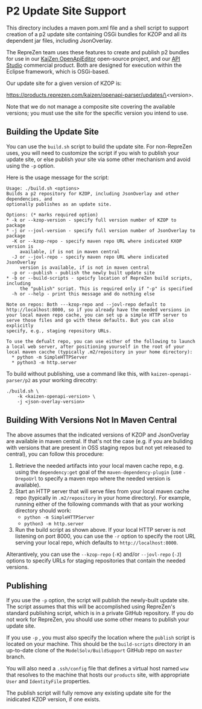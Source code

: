 # P2 Update Site  Support

This directory includes a maven pom.xml file and a shell script to
support creation of a p2 update site containing OSGi bundles for KZOP
and all its dependent jar files, including JsonOverlay.

The RepreZen team uses these features to create and publish p2 bundles
for use in our [KaiZen
OpenApiEditor](https://github.com/RepreZen/KaiZen-OpenAPI-Editor)
open-source project, and our [API Studio](https://www.reprezen.com/)
commercial product. Both are designed for execution within the Eclipse
framework, which is OSGi-based.

Our update site for a given version of  KZOP is:

https://products.reprezen.com/kaizen/openapi-parser/updates/\<version\>.

Note that we do not manage a composite site covering the available
versions; you must use the site for the specific version you intend to
use.

## Building the Update Site

You can use the `build.sh` script to build the update site. For
non-RepreZen uses, you will need to customize the script if you wish
to publish your update site, or else publish your site via some other
mechanism and avoid using the `-p` option.

Here is the usage message for the script:

```
Usage: ./build.sh <options>
Builds a p2 repository for KZOP, including JsonOverlay and other dependencies, and
optionally publishes as an update site.

Options: (* marks required option)
* -k or --kzop-version - specify full version number of KZOP to package
* -j or --jovl-version - specify full version number of JsonOverlay to package
  -K or --kzop-repo - specify maven repo URL where indicated KXOP version is
     available, if is not in maven central
  -J or --jovl-repo - specify maven repo URL where indicated JsonOverlay
     version is available, if is not in maven central
  -p or --publish - publish the newly built update site
* -b or --build-scripts - speicfy location of RepreZen build scripts, including 
     the "publish" script. This is required only if "-p" is specified
  -h or --help - print this message and do nothing else

Note on repos: Both ---kzop-repo and --jovl-repo default to
http://localhost:8000, so if you already have the needed versions in
your local maven repo cache, you can set up a simple HTTP server to
serve those files and go with these defaults. But you can also explicitly
specify, e.g., staging repository URLs. 

To use the defualt repo, you can use either of the following to launch
a local web server, after positioning yourself in the root of your
local maven cacche (typically .m2/repository in your home directory):
  * python -m SimpleHTTPServer
  * python3 -m http.server
```

To build without publishing, use a command like this, with
`kaizen-openapi-parser/p2` as your working direcotry:

```
./build.sh \
    -k <kaizen-openapi-version> \
    -j <json-overlay-version>
```

## Building With Versions Not In Maven Central

The above assumes that the indicated versions of KZOP and JsonOverlay are
available in maven central. If that's not the case (e.g. if you are
buliding with versions that are present in OSS staging repos but not
yet released to central), you can follow this procedure:

1. Retrieve the needed artifacts into your local maven cache repo,
   e.g. using the `dependency:get` goal of the
   `maven-dependency-plugin` (use `-DrepoUrl` to specify a maven repo
   where the needed version is available).
2. Start an HTTP server that will serve files from your local maven
   cache repo (typically in `.m2/repository` in your home
   directory). For example, running either of the following commands
   with that as your working directory should work:
   * `python -m SimpleHTTPServer`
   * `python3 -m http.server`
3. Run the build script as shown above. If your local HTTP server is
   not listening on port 8000, you can use the `-r` option to  specify
   the root URL serving your local repo, which defaults to
   `http://localhost:8000`.

Alterantively, you can use the `--kzop-repo` (`-K`) and/or
`--jovl-repo` (`-J`) options to specify URLs for staging repositories
that contain the needed versions.

## Publishing

If you use the `-p` option, the script will publish the newly-built
update site. The script assumes that this will be accomplished using
RepreZen's standard publishing script, which is in a private GitHub
repository. If you do not work for RepreZen, you should use some other 
means to publish your update site.

If you use `-p` , you must also specify the location where the
`publish` script is located on your machine. This should be the
`build-scripts` directory in an up-to-date clone of the
`ModelSolv/BuildSupport` GitHub repo on `master` branch.

You will also need a `.ssh/config` file that defines a virtual host
named `wsw` that resolves to the machine that hosts our `products`
site, with appropriate `User` and `IdentityFile` properties.

The publish script will fully remove any existing update site for the
inidicated KZOP version, if one exists.
